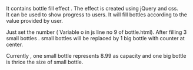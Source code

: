 It contains  bottle fill effect . The effect is created using jQuery and css.  
It can be used to show progress to users. It will fill bottles according to the value provided by user.

Just set the number ( Variable o in js line no 9 of bottle.html). After filling 3 small bottles . small bottles will be replaced by 1  big bottle with counter at center.

Currently , one small bottle represents 8.99 as capacity and one big bottle is thrice the size of small bottle.


